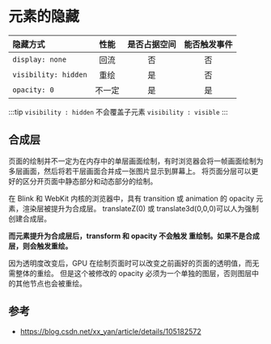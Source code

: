 # 元素的隐藏

| 隐藏方式             |  性能  | 是否占据空间 | 能否触发事件 |
| :------------------- | :----: | :----------: | :----------: |
| `display: none`      |  回流  |      否      |      否      |
| `visibility: hidden` |  重绘  |      是      |      否      |
| `opacity: 0`         | 不一定 |      是      |      是      |

:::tip
`visibility : hidden` 不会覆盖子元素 `visibility : visible`
:::

## 合成层

页面的绘制并不一定为在内存中的单层画面绘制，有时浏览器会将一帧画面绘制为多层画面，然后将若干层画面合并成一张图片显示到屏幕上。
将页面分层可以更好的区分开页面中静态部分和动态部分的绘制。

在 Blink 和 WebKit 内核的浏览器中，具有 transition 或 animation 的 opacity 元素，渲染层被提升为合成层。
translateZ(0) 或 translate3d(0,0,0)可以人为强制创建合成层。

**而元素提升为合成层后，transform 和 opacity 不会触发 重绘制。如果不是合成层，则会触发重绘。**

因为透明度改变后，GPU 在绘制页面时可以改变之前画好的页面的透明值，而无需整体的重绘。
但是这个被修改的 opacity 必须为一个单独的图层，否则图层中的其他节点也会被重绘。

## 参考

- https://blog.csdn.net/xx_yan/article/details/105182572
